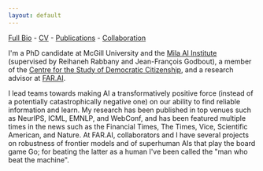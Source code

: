 ```yaml
---
layout: default
---
```

[Full Bio](./bio.html) - [CV](https://github.com/kellinpelrine/kellinpelrine.github.io/raw/master/assets/KPelrine%20CV.pdf) - [Publications](./publications.html) - [Collaboration](./coming-soon.html)

I'm a PhD candidate at McGill University and the [Mila AI Institute](https://mila.quebec/en/) (supervised by Reihaneh Rabbany and Jean-François Godbout), a member of the [Centre for the Study of Democratic Citizenship](https://csdc-cecd.ca/), and a research advisor at [FAR.AI](https://far.ai/).

I lead teams towards making AI a transformatively positive force (instead of a potentially catastrophically negative one) on our ability to find reliable information and learn. My research has been published in top venues such as NeurIPS, ICML, EMNLP, and WebConf, and has been featured multiple times in the news such as the Financial Times, The Times, Vice, Scientific American, and Nature. At FAR.AI, collaborators and I have several projects on robustness of frontier models and of superhuman AIs that play the board game Go; for beating the latter as a human I've been called the "man who beat the machine".